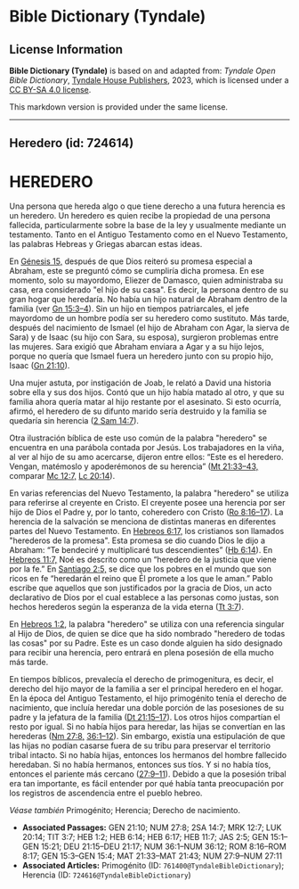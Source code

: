 # Bible Dictionary (Tyndale)

## License Information

**Bible Dictionary (Tyndale)** is based on and adapted from: _Tyndale Open Bible Dictionary_, [Tyndale House Publishers](https://tyndaleopenresources.com/), 2023, which is licensed under a [CC BY-SA 4.0 license](https://creativecommons.org/licenses/by-sa/4.0/legalcode.en).

This markdown version is provided under the same license.



--------------------------------

## Heredero (id: 724614)

HEREDERO
========

Una persona que hereda algo o que tiene derecho a una futura herencia es un heredero. Un heredero es quien recibe la propiedad de una persona fallecida, particularmente sobre la base de la ley y usualmente mediante un testamento. Tanto en el Antiguo Testamento como en el Nuevo Testamento, las palabras Hebreas y Griegas abarcan estas ideas.

En [Génesis 15,](https://ref.ly/Gen15:1-Gen15:21) después de que Dios reiteró su promesa especial a Abraham, este se preguntó cómo se cumpliría dicha promesa. En ese momento, solo su mayordomo, Eliezer de Damasco, quien administraba su casa, era considerado "el hijo de su casa". Es decir, la persona dentro de su gran hogar que heredaría. No había un hijo natural de Abraham dentro de la familia (ver [Gn 15:3–4](https://ref.ly/Gen15:3-Gen15:4)). Sin un hijo en tiempos patriarcales, el jefe mayordomo de un hombre podía ser su heredero como sustituto. Más tarde, después del nacimiento de Ismael (el hijo de Abraham con Agar, la sierva de Sara) y de Isaac (su hijo con Sara, su esposa), surgieron problemas entre las mujeres. Sara exigió que Abraham enviara a Agar y a su hijo lejos, porque no quería que Ismael fuera un heredero junto con su propio hijo, Isaac ([Gn 21:10](https://ref.ly/Gen21:10)).

Una mujer astuta, por instigación de Joab, le relató a David una historia sobre ella y sus dos hijos. Contó que un hijo había matado al otro, y que su familia ahora quería matar al hijo restante por el asesinato. Si esto ocurría, afirmó, el heredero de su difunto marido sería destruido y la familia se quedaría sin herencia ([2 Sam 14:7](https://ref.ly/2Sam14:7)).

Otra ilustración bíblica de este uso común de la palabra "heredero" se encuentra en una parábola contada por Jesús. Los trabajadores en la viña, al ver al hijo de su amo acercarse, dijeron entre ellos: “Este es el heredero. Vengan, matémoslo y apoderémonos de su herencia” ([Mt 21:33–43,](https://ref.ly/Matt21:33-Matt21:43) comparar [Mc 12:7,](https://ref.ly/Mark12:7) [Lc 20:14](https://ref.ly/Luke20:14)).

En varias referencias del Nuevo Testamento, la palabra "heredero" se utiliza para referirse al creyente en Cristo. El creyente posee una herencia por ser hijo de Dios el Padre y, por lo tanto, coheredero con Cristo ([Ro 8:16–17](https://ref.ly/Rom8:16-Rom8:17)). La herencia de la salvación se menciona de distintas maneras en diferentes partes del Nuevo Testamento. En [Hebreos 6:17,](https://ref.ly/Heb6:17) los cristianos son llamados "herederos de la promesa". Esta promesa se dio cuando Dios le dijo a Abraham: “Te bendeciré y multiplicaré tus descendientes” ([Hb 6:14](https://ref.ly/Heb6:14)). En [Hebreos 11:7,](https://ref.ly/Heb11:7) Noé es descrito como un “heredero de la justicia que viene por la fe.” En [Santiago 2:5,](https://ref.ly/Jas2:5) se dice que los pobres en el mundo que son ricos en fe “heredarán el reino que Él promete a los que le aman.” Pablo escribe que aquellos que son justificados por la gracia de Dios, un acto declarativo de Dios por el cual establece a las personas como justas, son hechos herederos según la esperanza de la vida eterna ([Tt 3:7](https://ref.ly/Titus3:7)).

En [Hebreos 1:2](https://ref.ly/Heb1:2), la palabra "heredero" se utiliza con una referencia singular al Hijo de Dios, de quien se dice que ha sido nombrado "heredero de todas las cosas" por su Padre. Este es un caso donde alguien ha sido designado para recibir una herencia, pero entrará en plena posesión de ella mucho más tarde.

En tiempos bíblicos, prevalecía el derecho de primogenitura, es decir, el derecho del hijo mayor de la familia a ser el principal heredero en el hogar. En la época del Antiguo Testamento, el hijo primogénito tenía el derecho de nacimiento, que incluía heredar una doble porción de las posesiones de su padre y la jefatura de la familia ([Dt 21:15–17](https://ref.ly/Deut21:15-Deut21:17)). Los otros hijos compartían el resto por igual. Si no había hijos para heredar, las hijas se convertían en las herederas ([Nm 27:8,](https://ref.ly/Num27:8) [36:1–12](https://ref.ly/Num36:1-Num36:12)). Sin embargo, existía una estipulación de que las hijas no podían casarse fuera de su tribu para preservar el territorio tribal intacto. Si no había hijas, entonces los hermanos del hombre fallecido heredaban. Si no había hermanos, entonces sus tíos. Y si no había tíos, entonces el pariente más cercano ([27:9–11](https://ref.ly/Num27:9-Num27:11)). Debido a que la posesión tribal era tan importante, es fácil entender por qué había tanta preocupación por los registros de ascendencia entre el pueblo hebreo.

*Véase también* Primogénito; Herencia; Derecho de nacimiento.

* **Associated Passages:** GEN 21:10; NUM 27:8; 2SA 14:7; MRK 12:7; LUK 20:14; TIT 3:7; HEB 1:2; HEB 6:14; HEB 6:17; HEB 11:7; JAS 2:5; GEN 15:1–GEN 15:21; DEU 21:15–DEU 21:17; NUM 36:1–NUM 36:12; ROM 8:16–ROM 8:17; GEN 15:3–GEN 15:4; MAT 21:33–MAT 21:43; NUM 27:9–NUM 27:11
* **Associated Articles:** Primogénito (ID: `761400@TyndaleBibleDictionary`); Herencia (ID: `724616@TyndaleBibleDictionary`)

